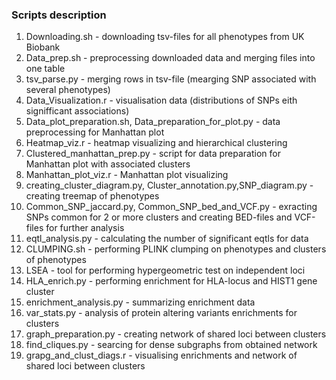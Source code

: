 

### Scripts description
1. Downloading.sh - downloading tsv-files for all phenotypes from UK Biobank 
2. Data_prep.sh - preprocessing downloaded data and merging files into one table
3. tsv_parse.py - merging rows in tsv-file (mearging SNP associated with several phenotypes)  
4. Data_Visualization.r - visualisation data (distributions of SNPs eith signifficant associations)
5. Data_plot_preparation.sh, Data_preparation_for_plot.py - data preprocessing for Manhattan plot  
6. Heatmap_viz.r - heatmap visualizing and hierarchical clustering
7. Clustered_manhattan_prep.py - script for data preparation for Manhattan plot with associated clusters 
8. Manhattan_plot_viz.r - Manhattan plot visualizing  
9. creating_cluster_diagram.py, Cluster_annotation.py,SNP_diagram.py - creating treemap of phenotypes
10. Common_SNP_jaccard.py, Common_SNP_bed_and_VCF.py - exracting SNPs common for 2 or more clusters and creating BED-files and VCF-files for further analysis
11. eqtl_analysis.py - calculating the number of significant eqtls for data
12. CLUMPING.sh - performing PLINK clumping on phenotypes and clusters of phenotypes
13. LSEA - tool for performing hypergeometric test on independent loci
14. HLA_enrich.py - performing enrichment for HLA-locus and HIST1 gene cluster
15. enrichment_analysis.py - summarizing enrichment data
16. var_stats.py - analysis of protein altering variants enrichments for clusters
17. graph_preparation.py - creating network of shared loci between clusters
18. find_cliques.py - searcing for dense subgraphs from obtained network
19. grapg_and_clust_diags.r - visualising enrichments and network of shared loci between clusters

